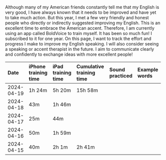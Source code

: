 Although many of my American friends constantly tell me that my English is very good, I have always known that it needs to be improved and have yet to take much action. But this year, I met a few very friendly and honest people who directly or indirectly suggested improving my English. This is an excellent time to embrace the American accent. Therefore, I am currently using an app called BoldVoice to train myself. It has been so much fun! I subscribed to it for one year. On this page, I want to track the effort and progress I make to improve my English speaking. I will also consider seeing a speaking or accent therapist in the future. I aim to communicate clearly and confidently to exchange ideas with more excellent people!

| Date        | iPhone training time | iPad training time | Cumulative training time | Sound practiced | Example words | 
| :-----      | :-----               | :-----             | :-----          | :----         | :-----    |
| 2024-04-19  | 1h 24m               | 5h 20m             |  15h 58m        |               |           |
| 2024-04-18  | 43m                  | 1h 46m             |                 |               |           |
| 2024-04-17  | 25m                  | 44m                |                 |               |           |
| 2024-04-16  | 50m                  | 1h 59m             |                 |               |           |
| 2024-04-15  | 40m                  | 2h 1m              |  2h 41m         |               |           |


